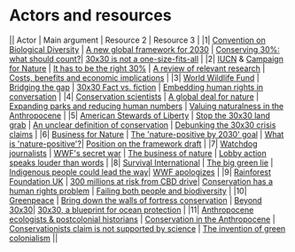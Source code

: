 # Actors and resources

|| Actor | Main argument | Resource 2 |  Resource 3 |
|1| [Convention on Biological Diversity](https://www.cbd.int/intro/) | [A new global framework for 2030](https://www.cbd.int/article/draft-1-global-biodiversity-framework) | [Conserving 30%: what should count?](https://naturebeyond2020.com/wp-content/uploads/2021/09/Conserving-at-least-30-of-the-planet-by-2030-What-should-count-2.pdf)| [30x30 is not a one-size-fits-all](https://www.oneearth.org/30-x-30-biodiversity-target/) |
|2| [IUCN](https://www.iucn.org/about-iucn) & [Campaign for Nature](https://www.campaignfornature.org/) | [It has to be the right 30%](https://www.iucn.org/crossroads-blog/202108/we-need-protect-and-conserve-30-planet-it-has-be-right-30) | [A review of relevant research](https://www.campaignfornature.org/sbstta-a-review-of-relevant-research) | [Costs, benefits and economic implications](https://static1.squarespace.com/static/5c77fa240b77bd5a7ff401e5/t/5f05c366f5edb16b875b3964/1594213260537/Waldron+Report-Highlights.pdf) |
|3| [World Wildlife Fund](https://wwf.panda.org/wwf_news/?329190/Forests-food-and-land-can-deliver-30-of-solutions-needed-to-tackle-climate-crisis-by-2030) | [Bridging the gap](https://f.hubspotusercontent20.net/hubfs/4783129/Bridging%20the%20Gap%20-%20WWF%20Report.pdf?__hstc=130722960.e23a0705b07263368ac4877c990a226e.1657119758595.1658762764127.1658824029410.6&__hssc=130722960.4.1658824029410&__hsfp=3603305457&hsCtaTracking=f0d48044-c11b-4ed2-9be9-65b0981f434e%7C92246b03-cd87-4aee-a07f-b27411ca9c95) | [30x30 Fact vs. fiction](https://medium.com/westwise/30x30-fact-vs-fiction-pulling-back-the-curtain-on-misinformation-d03e0a26676c) | [Embedding human rights in conversation](https://wwf.panda.org/wwf_news/wwf_independent_review_/) |
|4| [Conservation scientists](https://www.oneearth.org/contributor/eric-dinerstein/) | [A global deal for nature](https://www.science.org/doi/10.1126/sciadv.aaw2869) | [Expanding parks and reducing human numbers](https://www.jstor.org/stable/pdf/43598301.pdf?refreqid=excelsior%3A638a480868dc7e357a9013e860be102f&ab_segments=&origin=&acceptTC=1) | [Valuing naturalness in the Anthropocene](https://controverses.github.io/biodiversityispolitics/media/valuingnaturalnessintheanthropocene.pdf) |
|5| [American Stewards of Liberty](https://americanstewards.us/) | [Stop the 30x30 land grab](https://stop30x30.americanstewards.us/) | [An unclear definition of conservation](https://rollcall.com/2022/02/07/bidens-rebranded-conservation-plan-has-critics-on-all-sides/) | [Debunking the 30x30 crisis claims](https://americanstewards.us/new-report-debunks-30x30-biodiversity-crisis-claims/) |
|6| [Business for Nature](https://www.businessfornature.org/call-to-action) | [The 'nature-positive by 2030' goal](https://www.businessfornature.org/news/nature-positive-by-2030-goal-oewg3) | [What is 'nature-positive'?](https://www.weforum.org/agenda/2021/06/what-is-nature-positive-and-why-is-it-the-key-to-our-future/)|  [Position on the framework draft](https://controverses.github.io/biodiversityispolitics/media/bfnposition.pdf) |
|7| [Watchdog journalists](https://redd-monitor.org/tag/conservation-watch/) | [WWF's secret war](https://www.buzzfeednews.com/article/tomwarren/wwf-world-wide-fund-nature-parks-torture-death) | [The business of nature](https://natureneedsmore.org/the-business-of-nature/) |  [Lobby action speaks louder than words](https://www.greenbiz.com/article/lobby-action-speaks-louder-words) |
|8| [Survival International](https://www.survivalinternational.org/conservation) | [The big green lie](https://www.survivalinternational.org/campaigns/biggreenlie) | [Indigenous people could lead the way](https://www.nytimes.com/2021/03/11/climate/nature-conservation-30-percent.html)|  [WWF apologizes](https://redd-monitor.org/2021/06/04/wwf-apologises-for-human-rights-abuse-allegations-and-commits-to-an-indigenous-led-approach-to-global-conservation/) |
|9| [Rainforest Foundation UK](https://www.rainforestfoundationuk.org/about-us) | [300 millions at risk from CBD drive](https://www.mappingforrights.org/MFR-resources/mapstory/cbddrive/300_million_at_risk_from_cbd_drive)| [Conservation has a human rights problem](https://insideclimatenews.org/news/14022022/conservation-has-a-human-rights-problem-can-the-new-un-biodiversity-plan-solve-it/) | [Failing both people and biodiversity](https://controverses.github.io/biodiversityispolitics/media/pacongo.pdf) |
|10| [Greenpeace](https://www.greenpeace.org/international/story/53918/10-facts-biodiversity-nature-protection-indigenous-peoples-rights/) | [Bring down the walls of fortress conservation](https://www.greenpeace.org/international/story/45497/indigenous-people-biodiversity-fortress-conservation-power-shift/) | [Beyond 30x30](https://www.greenpeace.org/static/planet4-international-stateless/2022/06/41ec3f56-greenpeace-cbd-cop15-policy-brief.pdf)| [30x30, a blueprint for ocean protection](https://www.greenpeaceoceanblueprint.org/) |
|11| [Anthropocene ecologists & postcolonial historians](https://phalliance.medium.com/fortress-conservation-the-green-colonialism-that-must-end-to-achieve-ecological-harmony-in-a-41010b631c6f) | [Conservation in the Anthropocene](https://thebreakthrough.org/journal/issue-2/conservation-in-the-anthropocene) | [Conservationists claim is not supported by science](https://redd-monitor.org/2022/03/07/conservationists-claim-that-their-aim-to-place-thirty-per-cent-of-the-planet-in-protected-areas-by-2030-is-supported-by-science-it-isnt-what-the-science-does-and-doesnt-say-about-3/) | [The invention of green colonialism](https://www.dailymaverick.co.za/article/2022-06-14-the-invention-of-green-colonialism-the-roots-of-africas-wildlife-ngos-come-under-withering-scrutiny/) ||
